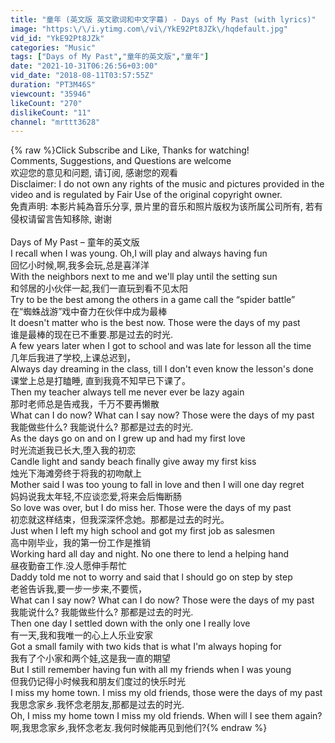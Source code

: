 ```yaml
---
title: "童年 (英文版 英文歌词和中文字幕) - Days of My Past (with lyrics)"
image: "https:\/\/i.ytimg.com\/vi\/YkE92Pt8JZk\/hqdefault.jpg"
vid_id: "YkE92Pt8JZk"
categories: "Music"
tags: ["Days of My Past","童年的英文版","童年"]
date: "2021-10-31T06:26:56+03:00"
vid_date: "2018-08-11T03:57:55Z"
duration: "PT3M46S"
viewcount: "35946"
likeCount: "270"
dislikeCount: "11"
channel: "mrttt3628"
---
```

{% raw %}Click Subscribe and Like, Thanks for watching! <br />Comments, Suggestions, and Questions are welcome<br />欢迎您的意见和问题, 请订阅, 感谢您的观看<br />Disclaimer: I do not own any rights of the music and pictures provided in the video and is regulated by Fair Use of the original copyright owner. <br />免責声明: 本影片純為音乐分享, 景片里的音乐和照片版权为该所属公司所有, 若有侵权请留言告知移除, 谢谢<br /><br />Days of My Past – 童年的英文版<br />I recall when I was young. Oh,I will play and always having fun<br />回忆小时候,啊,我多会玩,总是喜洋洋<br />With the neighbors next to me and we'll play until the setting sun<br />和邻居的小伙伴一起,我们一直玩到看不见太阳<br />Try to be the best among the others in a game call the “spider battle”<br />在“蜘蛛战游”戏中奋力在伙伴中成为最棒<br />It doesn't matter who is the best now. Those were the days of my past<br />谁是最棒的现在已不重要.那是过去的时光.<br />A few years later when I got to school and was late for lesson all the time<br />几年后我进了学校,上课总迟到，<br />Always day dreaming in the class, till I don't even know the lesson's done<br />课堂上总是打瞌睡, 直到我竟不知早已下课了。<br />Then my teacher always tell me never ever be lazy again<br />那时老师总是告戒我，千万不要再懒散<br />What can I do now? What can I say now? Those were the days of my past<br />我能做些什么? 我能说什么? 那都是过去的时光.<br />As the days go on and on I grew up and had my first love<br />时光流逝我已长大,堕入我的初恋<br />Candle light and sandy beach finally give away my first kiss<br />烛光下海滩旁终于将我的初吻献上<br />Mother said I was too young to fall in love and then I will one day regret<br />妈妈说我太年轻,不应谈恋爱,将来会后悔断肠<br />So love was over, but I do miss her. Those were the days of my past<br />初恋就这样结束，但我深深怀念她。那都是过去的时光。<br />Just when I left my high school and got my first job as salesmen<br />高中刚毕业，我的第一份工作是推销<br />Working hard all day and night. No one there to lend a helping hand<br />昼夜勤奋工作.没人愿伸手帮忙<br />Daddy told me not to worry and said that l should go on step by step<br />老爸告诉我,要一步一步来,不要慌，<br />What can I say now? What can I do now? Those were the days of my past<br />我能说什么? 我能做些什么? 那都是过去的时光.<br />Then one day I settled down with the only one I really love<br />有一天,我和我唯一的心上人乐业安家<br />Got a small family with two kids that is what I'm always hoping for<br />我有了个小家和两个娃,这是我一直的期望<br />But I still remember having fun with all my friends when I was young<br />但我仍记得小时候我和朋友们度过的快乐时光<br />I miss my home town. I miss my old friends, those were the days of my past<br />我思念家乡.我怀念老朋友,那都是过去的时光.<br />Oh, I miss my home town I miss my old friends. When will I see them again?<br />啊,我思念家乡,我怀念老友.我何时候能再见到他们?{% endraw %}

